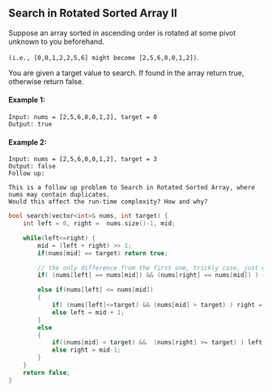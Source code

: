 ## Search in Rotated Sorted Array II

Suppose an array sorted in ascending order is rotated at some pivot unknown to you beforehand.

`(i.e., [0,0,1,2,2,5,6] might become [2,5,6,0,0,1,2])`.

You are given a target value to search. If found in the array return true, otherwise return false.

#### Example 1:

```
Input: nums = [2,5,6,0,0,1,2], target = 0
Output: true
```

#### Example 2:

```
Input: nums = [2,5,6,0,0,1,2], target = 3
Output: false
Follow up:

This is a follow up problem to Search in Rotated Sorted Array, where nums may contain duplicates.
Would this affect the run-time complexity? How and why?
```

```c++
bool search(vector<int>& nums, int target) {
    int left = 0, right =  nums.size()-1, mid;

    while(left<=right) {
        mid = (left + right) >> 1;
        if(nums[mid] == target) return true;

        // the only difference from the first one, trickly case, just updat left and right
        if( (nums[left] == nums[mid]) && (nums[right] == nums[mid]) ) {++left; --right;}

        else if(nums[left] <= nums[mid])
        {
            if( (nums[left]<=target) && (nums[mid] > target) ) right = mid-1;
            else left = mid + 1;
        }
        else
        {
            if((nums[mid] < target) &&  (nums[right] >= target) ) left = mid+1;
            else right = mid-1;
        }
    }
    return false;
}
```
